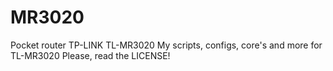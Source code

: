 # MR3020
Pocket router TP-LINK TL-MR3020
My scripts, configs, core's and more for TL-MR3020
Please, read the LICENSE!

